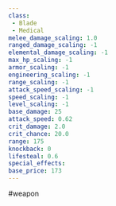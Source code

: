 ```yaml
---
class: 
 - Blade
 - Medical
melee_damage_scaling: 1.0
ranged_damage_scaling: -1
elemental_damage_scaling: -1
max_hp_scaling: -1
armor_scaling: -1
engineering_scaling: -1
range_scaling: -1
attack_speed_scaling: -1
speed_scaling: -1
level_scaling: -1
base_damage: 25
attack_speed: 0.62
crit_damage: 2.0
crit_chance: 20.0
range: 175
knockback: 0
lifesteal: 0.6
special_effects: 
base_price: 173
---
```

#weapon